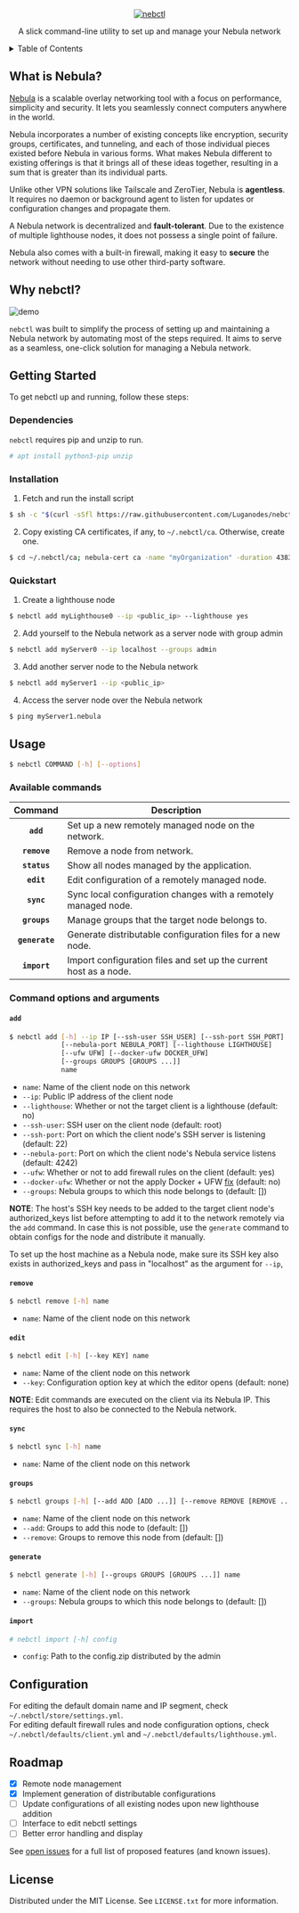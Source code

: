 <div align="center">
  <a href="">
    <img src="docs/nebctl.png" alt="nebctl" >
  </a>

  <p align="center">
	  A slick command-line utility to set up and manage your Nebula network
  </p>
</div>


<details>
  <summary>Table of Contents</summary>
  <ol>
    <li><a href="#what-is-nebula">What is Nebula?</a></li>
    <li><a href="#why-nebctl">Why nebctl?</a></li>
    <li>
      <a href="#getting-started">Getting Started</a>
      <ul>
        <li><a href="#dependencies">Dependencies</a></li>
        <li><a href="#installation">Installation</a></li>
      </ul>
    </li>
    <li><a href="#usage">Usage</a></li>
    <li><a href="#roadmap">Roadmap</a></li>
    <li><a href="#license">License</a></li>
  </ol>
</details>


## What is Nebula?

[Nebula](https://github.com/slackhq/nebula) is a scalable overlay networking tool with a focus on performance, simplicity and security. It lets you seamlessly connect computers anywhere in the world.

Nebula incorporates a number of existing concepts like encryption, security groups, certificates, and tunneling, and each of those individual pieces existed before Nebula in various forms. What makes Nebula different to existing offerings is that it brings all of these ideas together, resulting in a sum that is greater than its individual parts. 
 
Unlike other VPN solutions like Tailscale and ZeroTier, Nebula is **agentless**. It requires no daemon or background agent to listen for updates or configuration changes and propagate them.  

A Nebula network is decentralized and **fault-tolerant**. Due to the existence of multiple lighthouse nodes, it does not possess a single point of failure.  

Nebula also comes with a built-in firewall, making it easy to **secure** the network without needing to use other third-party software.


## Why nebctl?

![demo](docs/demo.gif)

`nebctl` was built to simplify the process of setting up and maintaining a Nebula network by automating most of the steps required. It aims to serve as a seamless, one-click solution for managing a Nebula network.

## Getting Started

To get nebctl up and running, follow these steps:

### Dependencies
`nebctl` requires pip and unzip to run.
```sh
# apt install python3-pip unzip
```

### Installation

1. Fetch and run the install script
```sh
$ sh -c "$(curl -sSfl https://raw.githubusercontent.com/Luganodes/nebctl/master/install.sh)"
```
2. Copy existing CA certificates, if any, to `~/.nebctl/ca`. Otherwise, create one.
```sh
$ cd ~/.nebctl/ca; nebula-cert ca -name "myOrganization" -duration 43834h
```

### Quickstart

1. Create a lighthouse node
```sh
$ nebctl add myLighthouse0 --ip <public_ip> --lighthouse yes
```
2. Add yourself to the Nebula network as a server node with group admin
```sh
$ nebctl add myServer0 --ip localhost --groups admin
```
3. Add another server node to the Nebula network
```sh
$ nebctl add myServer1 --ip <public_ip>
```
4. Access the server node over the Nebula network
```sh
$ ping myServer1.nebula
```


## Usage

```sh
$ nebctl COMMAND [-h] [--options]
```
### Available commands

| Command               | Description                                                            |
|:---------------------:| ---------------------------------------------------------------------- |
| **`add`**               | Set up a new remotely managed node on the network.                     |        
| **`remove`**            | Remove a node from network.                                            |
| **`status`**            | Show all nodes managed by the application.                             |
| **`edit`**              | Edit configuration of a remotely managed node.                         |
| **`sync`**              | Sync local configuration changes with a remotely managed node.         |
| **`groups`**            | Manage groups that the target node belongs to.                         |
| **`generate`**          | Generate distributable configuration files for a new node.             |
| **`import`**            | Import configuration files and set up the current host as a node.      |

### Command options and arguments
####  `add`
```sh
$ nebctl add [-h] --ip IP [--ssh-user SSH_USER] [--ssh-port SSH_PORT] 
             [--nebula-port NEBULA_PORT] [--lighthouse LIGHTHOUSE]
             [--ufw UFW] [--docker-ufw DOCKER_UFW] 
             [--groups GROUPS [GROUPS ...]]
             name
```
- `name`: Name of the client node on this network
- `--ip`: Public IP address of the client node
- `--lighthouse`: Whether or not the target client is a lighthouse (default: no)
- `--ssh-user`: SSH user on the client node (default: root)
- `--ssh-port`: Port on which the client node's SSH server is listening (default: 22)
- `--nebula-port`: Port on which the client node's Nebula service listens (default: 4242)
- `--ufw`: Whether or not to add firewall rules on the client (default: yes)
- `--docker-ufw`: Whether or not the apply Docker + UFW [fix](https://github.com/chaifeng/ufw-docker) (default: no)
- `--groups`: Nebula groups to which this node belongs to (default: [])

**NOTE**: The host's SSH key needs to be added to the target client node's authorized_keys list before attempting to add it to the network remotely via the `add` command. In case this is not possible, use the `generate` command to obtain configs for the node and distribute it manually.

To set up the host machine as a Nebula node, make sure its SSH key also exists in authorized_keys and pass in "localhost" as the argument for `--ip`,

####  `remove`
```sh
$ nebctl remove [-h] name
```
- `name`: Name of the client node on this network

#### `edit`
```sh
$ nebctl edit [-h] [--key KEY] name
```
- `name`: Name of the client node on this network
- `--key`: Configuration option key at which the editor opens (default: none)

**NOTE**: Edit commands are executed on the client via its Nebula IP. This requires the host to also be connected to the Nebula network.

#### `sync`
```sh
$ nebctl sync [-h] name
```
- `name`: Name of the client node on this network

#### `groups`
```sh
$ nebctl groups [-h] [--add ADD [ADD ...]] [--remove REMOVE [REMOVE ...]] name
```
- `name`: Name of the client node on this network
- `--add`: Groups to add this node to (default: [])
- `--remove`: Groups to remove this node from (default: [])

#### `generate`
```sh
$ nebctl generate [-h] [--groups GROUPS [GROUPS ...]] name
```
- `name`: Name of the client node on this network
- `--groups`: Nebula groups to which this node belongs to (default: [])

#### `import`
```sh
# nebctl import [-h] config
```
- `config`: Path to the config.zip distributed by the admin


## Configuration
For editing the default domain name and IP segment, check `~/.nebctl/store/settings.yml`.  
For editing default firewall rules and node configuration options, check `~/.nebctl/defaults/client.yml` and `~/.nebctl/defaults/lighthouse.yml`.


## Roadmap
- [x] Remote node management
- [x] Implement generation of distributable configurations
- [ ] Update configurations of all existing nodes upon new lighthouse addition
- [ ] Interface to edit nebctl settings
- [ ] Better error handling and display

See [open issues](#) for a full list of proposed features (and known issues).


## License

Distributed under the MIT License. See `LICENSE.txt` for more information.
